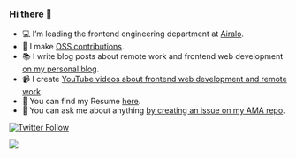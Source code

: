 ### Hi there 👋

- 💻 I’m leading the frontend engineering department at [Airalo](https://airalo.com).
- 🌱 I make [OSS contributions](https://github.com/amrsekilly).
- 📚 I write blog posts about remote work and frontend web development [on my personal blog](https://amrsekilly.com).
- 📹 I create [YouTube videos about frontend web development and remote work](https://youtube.com/amrsekilly).
- 📙 You can find my Resume [here](https://github.com/amrsekilly/my-resume/raw/master/amr-elsekilly-resume.pdf).
- 💬 You can ask me about anything [by creating an issue on my AMA repo](https://github.com/amrsekilly/AMA/issues/new/choose).

[![Twitter Follow](https://img.shields.io/twitter/follow/amrsekilly?style=social)](https://twitter.com/amrsekilly)

<img src="https://media.giphy.com/media/48FhEMYGWji8/source.gif"> 
